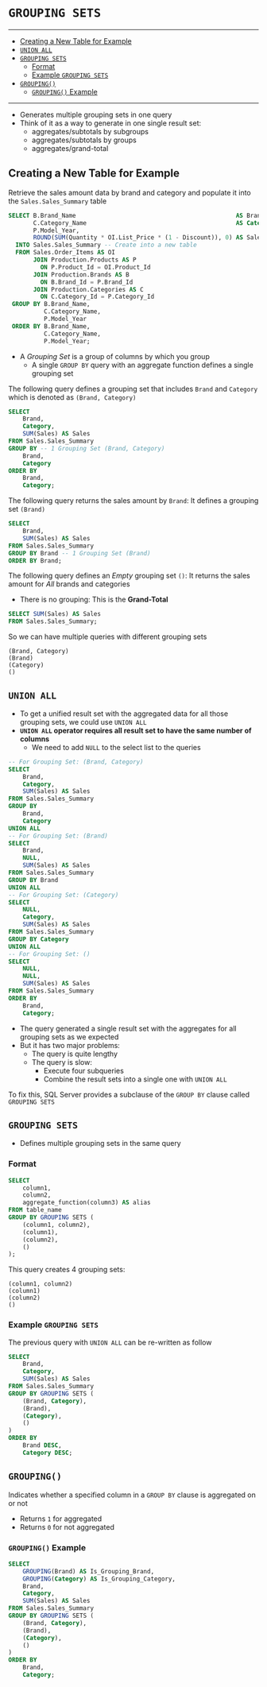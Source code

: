 # `GROUPING SETS`

---

- [Creating a New Table for Example](#creating-a-new-table-for-example)
- [`UNION ALL`](#union-all)
- [`GROUPING SETS`](#grouping-sets-1)
  - [Format](#format)
  - [Example `GROUPING SETS`](#example-grouping-sets)
- [`GROUPING()`](#grouping)
  - [`GROUPING()` Example](#grouping-example)

---

- Generates multiple grouping sets in one query
- Think of it as a way to generate in one single result set:
  - aggregates/subtotals by subgroups
  - aggregates/subtotals by groups
  - aggregates/grand-total

## Creating a New Table for Example

Retrieve the sales amount data by brand and category and populate it into the `Sales.Sales_Summary` table

```sql
SELECT B.Brand_Name                                             AS Brand,
       C.Category_Name                                          AS Category,
       P.Model_Year,
       ROUND(SUM(Quantity * OI.List_Price * (1 - Discount)), 0) AS Sales
  INTO Sales.Sales_Summary -- Create into a new table
  FROM Sales.Order_Items AS OI
       JOIN Production.Products AS P
         ON P.Product_Id = OI.Product_Id
       JOIN Production.Brands AS B
         ON B.Brand_Id = P.Brand_Id
       JOIN Production.Categories AS C
         ON C.Category_Id = P.Category_Id
 GROUP BY B.Brand_Name,
          C.Category_Name,
          P.Model_Year
 ORDER BY B.Brand_Name,
          C.Category_Name,
          P.Model_Year;
```

- A *Grouping Set* is a group of columns by which you group
  - A single `GROUP BY` query with an aggregate function defines a single grouping set

The following query defines a grouping set that includes `Brand` and `Category` which is denoted as `(Brand, Category)`

```sql
SELECT
    Brand,
    Category,
    SUM(Sales) AS Sales
FROM Sales.Sales_Summary
GROUP BY -- 1 Grouping Set (Brand, Category)
    Brand,
    Category
ORDER BY
    Brand,
    Category;
```

The following query returns the sales amount by `Brand`: It defines a grouping set `(Brand)`

```sql
SELECT
    Brand,
    SUM(Sales) AS Sales
FROM Sales.Sales_Summary
GROUP BY Brand -- 1 Grouping Set (Brand)
ORDER BY Brand;
```

The following query defines an *Empty* grouping set `()`: It returns the sales amount for *All* brands and categories

- There is no grouping: This is the **Grand-Total**

```sql
SELECT SUM(Sales) AS Sales
FROM Sales.Sales_Summary;
```

So we can have multiple queries with different grouping sets

```
(Brand, Category)
(Brand)
(Category)
()
```

## `UNION ALL`

- To get a unified result set with the aggregated data for all those grouping sets, we could use `UNION ALL`
- **`UNION ALL` operator requires all result set to have the same number of columns**
  - We need to add `NULL` to the select list to the queries

```sql
-- For Grouping Set: (Brand, Category)
SELECT
    Brand,
    Category,
    SUM(Sales) AS Sales
FROM Sales.Sales_Summary
GROUP BY
    Brand,
    Category
UNION ALL
-- For Grouping Set: (Brand)
SELECT
    Brand,
    NULL,
    SUM(Sales) AS Sales
FROM Sales.Sales_Summary
GROUP BY Brand
UNION ALL
-- For Grouping Set: (Category)
SELECT
    NULL,
    Category,
    SUM(Sales) AS Sales
FROM Sales.Sales_Summary
GROUP BY Category
UNION ALL
-- For Grouping Set: ()
SELECT
    NULL,
    NULL,
    SUM(Sales) AS Sales
FROM Sales.Sales_Summary
ORDER BY
    Brand,
    Category;
```

- The query generated a single result set with the aggregates for all grouping sets as we expected
- But it has two major problems:
  - The query is quite lengthy
  - The query is slow:
    - Execute four subqueries
    - Combine the result sets into a single one with `UNION ALL`

To fix this, SQL Server provides a subclause of the `GROUP BY` clause called `GROUPING SETS`

## `GROUPING SETS`

- Defines multiple grouping sets in the same query

### Format

```sql
SELECT
    column1,
    column2,
    aggregate_function(column3) AS alias
FROM table_name
GROUP BY GROUPING SETS (
    (column1, column2),
    (column1),
    (column2),
    ()
);
```

This query creates 4 grouping sets:

```
(column1, column2)
(column1)
(column2)
()
```

### Example `GROUPING SETS`

The previous query with `UNION ALL` can be re-written as follow

```sql
SELECT
    Brand,
    Category,
    SUM(Sales) AS Sales
FROM Sales.Sales_Summary
GROUP BY GROUPING SETS (
    (Brand, Category),
    (Brand),
    (Category),
    ()
)
ORDER BY
    Brand DESC,
    Category DESC;
```

## `GROUPING()`

Indicates whether a specified column in a `GROUP BY` clause is aggregated on or not

- Returns `1` for aggregated
- Returns `0` for not aggregated

### `GROUPING()` Example

```sql
SELECT
    GROUPING(Brand) AS Is_Grouping_Brand,
    GROUPING(Category) AS Is_Grouping_Category,
    Brand,
    Category,
    SUM(Sales) AS Sales
FROM Sales.Sales_Summary
GROUP BY GROUPING SETS (
    (Brand, Category),
    (Brand),
    (Category),
    ()
)
ORDER BY
    Brand,
    Category;
```
